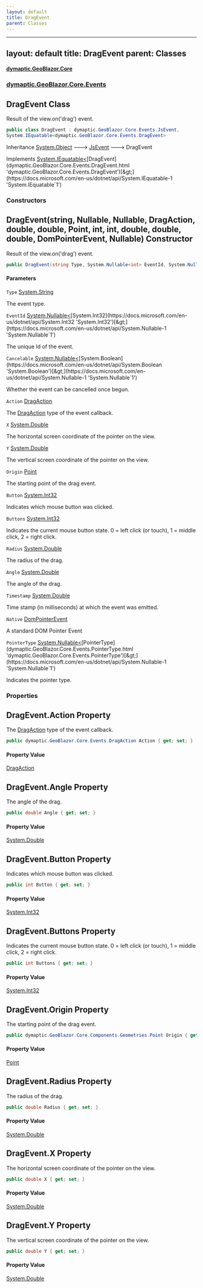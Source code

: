 ```yaml
---
layout: default
title: DragEvent
parent: Classes
---
```

---
layout: default
title: DragEvent
parent: Classes
---
#### [dymaptic.GeoBlazor.Core](index.html 'index')
### [dymaptic.GeoBlazor.Core.Events](index.html#dymaptic.GeoBlazor.Core.Events 'dymaptic.GeoBlazor.Core.Events')

## DragEvent Class

Result of the view.on('drag') event.

```csharp
public class DragEvent : dymaptic.GeoBlazor.Core.Events.JsEvent,
System.IEquatable<dymaptic.GeoBlazor.Core.Events.DragEvent>
```

Inheritance [System.Object](https://docs.microsoft.com/en-us/dotnet/api/System.Object 'System.Object') &#129106; [JsEvent](dymaptic.GeoBlazor.Core.Events.JsEvent.html 'dymaptic.GeoBlazor.Core.Events.JsEvent') &#129106; DragEvent

Implements [System.IEquatable&lt;](https://docs.microsoft.com/en-us/dotnet/api/System.IEquatable-1 'System.IEquatable`1')[DragEvent](dymaptic.GeoBlazor.Core.Events.DragEvent.html 'dymaptic.GeoBlazor.Core.Events.DragEvent')[&gt;](https://docs.microsoft.com/en-us/dotnet/api/System.IEquatable-1 'System.IEquatable`1')
### Constructors

<a name='dymaptic.GeoBlazor.Core.Events.DragEvent.DragEvent(string,System.Nullable_int_,System.Nullable_bool_,dymaptic.GeoBlazor.Core.Events.DragAction,double,double,dymaptic.GeoBlazor.Core.Components.Geometries.Point,int,int,double,double,double,dymaptic.GeoBlazor.Core.Events.DomPointerEvent,System.Nullable_dymaptic.GeoBlazor.Core.Events.PointerType_)'></a>

## DragEvent(string, Nullable<int>, Nullable<bool>, DragAction, double, double, Point, int, int, double, double, double, DomPointerEvent, Nullable<PointerType>) Constructor

Result of the view.on('drag') event.

```csharp
public DragEvent(string Type, System.Nullable<int> EventId, System.Nullable<bool> Cancelable, dymaptic.GeoBlazor.Core.Events.DragAction Action, double X, double Y, dymaptic.GeoBlazor.Core.Components.Geometries.Point Origin, int Button, int Buttons, double Radius, double Angle, double Timestamp, dymaptic.GeoBlazor.Core.Events.DomPointerEvent Native, System.Nullable<dymaptic.GeoBlazor.Core.Events.PointerType> PointerType);
```
#### Parameters

<a name='dymaptic.GeoBlazor.Core.Events.DragEvent.DragEvent(string,System.Nullable_int_,System.Nullable_bool_,dymaptic.GeoBlazor.Core.Events.DragAction,double,double,dymaptic.GeoBlazor.Core.Components.Geometries.Point,int,int,double,double,double,dymaptic.GeoBlazor.Core.Events.DomPointerEvent,System.Nullable_dymaptic.GeoBlazor.Core.Events.PointerType_).Type'></a>

`Type` [System.String](https://docs.microsoft.com/en-us/dotnet/api/System.String 'System.String')

The event type.

<a name='dymaptic.GeoBlazor.Core.Events.DragEvent.DragEvent(string,System.Nullable_int_,System.Nullable_bool_,dymaptic.GeoBlazor.Core.Events.DragAction,double,double,dymaptic.GeoBlazor.Core.Components.Geometries.Point,int,int,double,double,double,dymaptic.GeoBlazor.Core.Events.DomPointerEvent,System.Nullable_dymaptic.GeoBlazor.Core.Events.PointerType_).EventId'></a>

`EventId` [System.Nullable&lt;](https://docs.microsoft.com/en-us/dotnet/api/System.Nullable-1 'System.Nullable`1')[System.Int32](https://docs.microsoft.com/en-us/dotnet/api/System.Int32 'System.Int32')[&gt;](https://docs.microsoft.com/en-us/dotnet/api/System.Nullable-1 'System.Nullable`1')

The unique Id of the event.

<a name='dymaptic.GeoBlazor.Core.Events.DragEvent.DragEvent(string,System.Nullable_int_,System.Nullable_bool_,dymaptic.GeoBlazor.Core.Events.DragAction,double,double,dymaptic.GeoBlazor.Core.Components.Geometries.Point,int,int,double,double,double,dymaptic.GeoBlazor.Core.Events.DomPointerEvent,System.Nullable_dymaptic.GeoBlazor.Core.Events.PointerType_).Cancelable'></a>

`Cancelable` [System.Nullable&lt;](https://docs.microsoft.com/en-us/dotnet/api/System.Nullable-1 'System.Nullable`1')[System.Boolean](https://docs.microsoft.com/en-us/dotnet/api/System.Boolean 'System.Boolean')[&gt;](https://docs.microsoft.com/en-us/dotnet/api/System.Nullable-1 'System.Nullable`1')

Whether the event can be cancelled once begun.

<a name='dymaptic.GeoBlazor.Core.Events.DragEvent.DragEvent(string,System.Nullable_int_,System.Nullable_bool_,dymaptic.GeoBlazor.Core.Events.DragAction,double,double,dymaptic.GeoBlazor.Core.Components.Geometries.Point,int,int,double,double,double,dymaptic.GeoBlazor.Core.Events.DomPointerEvent,System.Nullable_dymaptic.GeoBlazor.Core.Events.PointerType_).Action'></a>

`Action` [DragAction](dymaptic.GeoBlazor.Core.Events.DragAction.html 'dymaptic.GeoBlazor.Core.Events.DragAction')

The [DragAction](dymaptic.GeoBlazor.Core.Events.DragAction.html 'dymaptic.GeoBlazor.Core.Events.DragAction') type of the event callback.

<a name='dymaptic.GeoBlazor.Core.Events.DragEvent.DragEvent(string,System.Nullable_int_,System.Nullable_bool_,dymaptic.GeoBlazor.Core.Events.DragAction,double,double,dymaptic.GeoBlazor.Core.Components.Geometries.Point,int,int,double,double,double,dymaptic.GeoBlazor.Core.Events.DomPointerEvent,System.Nullable_dymaptic.GeoBlazor.Core.Events.PointerType_).X'></a>

`X` [System.Double](https://docs.microsoft.com/en-us/dotnet/api/System.Double 'System.Double')

The horizontal screen coordinate of the pointer on the view.

<a name='dymaptic.GeoBlazor.Core.Events.DragEvent.DragEvent(string,System.Nullable_int_,System.Nullable_bool_,dymaptic.GeoBlazor.Core.Events.DragAction,double,double,dymaptic.GeoBlazor.Core.Components.Geometries.Point,int,int,double,double,double,dymaptic.GeoBlazor.Core.Events.DomPointerEvent,System.Nullable_dymaptic.GeoBlazor.Core.Events.PointerType_).Y'></a>

`Y` [System.Double](https://docs.microsoft.com/en-us/dotnet/api/System.Double 'System.Double')

The vertical screen coordinate of the pointer on the view.

<a name='dymaptic.GeoBlazor.Core.Events.DragEvent.DragEvent(string,System.Nullable_int_,System.Nullable_bool_,dymaptic.GeoBlazor.Core.Events.DragAction,double,double,dymaptic.GeoBlazor.Core.Components.Geometries.Point,int,int,double,double,double,dymaptic.GeoBlazor.Core.Events.DomPointerEvent,System.Nullable_dymaptic.GeoBlazor.Core.Events.PointerType_).Origin'></a>

`Origin` [Point](dymaptic.GeoBlazor.Core.Components.Geometries.Point.html 'dymaptic.GeoBlazor.Core.Components.Geometries.Point')

The starting point of the drag event.

<a name='dymaptic.GeoBlazor.Core.Events.DragEvent.DragEvent(string,System.Nullable_int_,System.Nullable_bool_,dymaptic.GeoBlazor.Core.Events.DragAction,double,double,dymaptic.GeoBlazor.Core.Components.Geometries.Point,int,int,double,double,double,dymaptic.GeoBlazor.Core.Events.DomPointerEvent,System.Nullable_dymaptic.GeoBlazor.Core.Events.PointerType_).Button'></a>

`Button` [System.Int32](https://docs.microsoft.com/en-us/dotnet/api/System.Int32 'System.Int32')

Indicates which mouse button was clicked.

<a name='dymaptic.GeoBlazor.Core.Events.DragEvent.DragEvent(string,System.Nullable_int_,System.Nullable_bool_,dymaptic.GeoBlazor.Core.Events.DragAction,double,double,dymaptic.GeoBlazor.Core.Components.Geometries.Point,int,int,double,double,double,dymaptic.GeoBlazor.Core.Events.DomPointerEvent,System.Nullable_dymaptic.GeoBlazor.Core.Events.PointerType_).Buttons'></a>

`Buttons` [System.Int32](https://docs.microsoft.com/en-us/dotnet/api/System.Int32 'System.Int32')

Indicates the current mouse button state. 0 = left click (or touch), 1 = middle click, 2 = right click.

<a name='dymaptic.GeoBlazor.Core.Events.DragEvent.DragEvent(string,System.Nullable_int_,System.Nullable_bool_,dymaptic.GeoBlazor.Core.Events.DragAction,double,double,dymaptic.GeoBlazor.Core.Components.Geometries.Point,int,int,double,double,double,dymaptic.GeoBlazor.Core.Events.DomPointerEvent,System.Nullable_dymaptic.GeoBlazor.Core.Events.PointerType_).Radius'></a>

`Radius` [System.Double](https://docs.microsoft.com/en-us/dotnet/api/System.Double 'System.Double')

The radius of the drag.

<a name='dymaptic.GeoBlazor.Core.Events.DragEvent.DragEvent(string,System.Nullable_int_,System.Nullable_bool_,dymaptic.GeoBlazor.Core.Events.DragAction,double,double,dymaptic.GeoBlazor.Core.Components.Geometries.Point,int,int,double,double,double,dymaptic.GeoBlazor.Core.Events.DomPointerEvent,System.Nullable_dymaptic.GeoBlazor.Core.Events.PointerType_).Angle'></a>

`Angle` [System.Double](https://docs.microsoft.com/en-us/dotnet/api/System.Double 'System.Double')

The angle of the drag.

<a name='dymaptic.GeoBlazor.Core.Events.DragEvent.DragEvent(string,System.Nullable_int_,System.Nullable_bool_,dymaptic.GeoBlazor.Core.Events.DragAction,double,double,dymaptic.GeoBlazor.Core.Components.Geometries.Point,int,int,double,double,double,dymaptic.GeoBlazor.Core.Events.DomPointerEvent,System.Nullable_dymaptic.GeoBlazor.Core.Events.PointerType_).Timestamp'></a>

`Timestamp` [System.Double](https://docs.microsoft.com/en-us/dotnet/api/System.Double 'System.Double')

Time stamp (in milliseconds) at which the event was emitted.

<a name='dymaptic.GeoBlazor.Core.Events.DragEvent.DragEvent(string,System.Nullable_int_,System.Nullable_bool_,dymaptic.GeoBlazor.Core.Events.DragAction,double,double,dymaptic.GeoBlazor.Core.Components.Geometries.Point,int,int,double,double,double,dymaptic.GeoBlazor.Core.Events.DomPointerEvent,System.Nullable_dymaptic.GeoBlazor.Core.Events.PointerType_).Native'></a>

`Native` [DomPointerEvent](dymaptic.GeoBlazor.Core.Events.DomPointerEvent.html 'dymaptic.GeoBlazor.Core.Events.DomPointerEvent')

A standard DOM Pointer Event

<a name='dymaptic.GeoBlazor.Core.Events.DragEvent.DragEvent(string,System.Nullable_int_,System.Nullable_bool_,dymaptic.GeoBlazor.Core.Events.DragAction,double,double,dymaptic.GeoBlazor.Core.Components.Geometries.Point,int,int,double,double,double,dymaptic.GeoBlazor.Core.Events.DomPointerEvent,System.Nullable_dymaptic.GeoBlazor.Core.Events.PointerType_).PointerType'></a>

`PointerType` [System.Nullable&lt;](https://docs.microsoft.com/en-us/dotnet/api/System.Nullable-1 'System.Nullable`1')[PointerType](dymaptic.GeoBlazor.Core.Events.PointerType.html 'dymaptic.GeoBlazor.Core.Events.PointerType')[&gt;](https://docs.microsoft.com/en-us/dotnet/api/System.Nullable-1 'System.Nullable`1')

Indicates the pointer type.
### Properties

<a name='dymaptic.GeoBlazor.Core.Events.DragEvent.Action'></a>

## DragEvent.Action Property

The [DragAction](dymaptic.GeoBlazor.Core.Events.DragAction.html 'dymaptic.GeoBlazor.Core.Events.DragAction') type of the event callback.

```csharp
public dymaptic.GeoBlazor.Core.Events.DragAction Action { get; set; }
```

#### Property Value
[DragAction](dymaptic.GeoBlazor.Core.Events.DragAction.html 'dymaptic.GeoBlazor.Core.Events.DragAction')

<a name='dymaptic.GeoBlazor.Core.Events.DragEvent.Angle'></a>

## DragEvent.Angle Property

The angle of the drag.

```csharp
public double Angle { get; set; }
```

#### Property Value
[System.Double](https://docs.microsoft.com/en-us/dotnet/api/System.Double 'System.Double')

<a name='dymaptic.GeoBlazor.Core.Events.DragEvent.Button'></a>

## DragEvent.Button Property

Indicates which mouse button was clicked.

```csharp
public int Button { get; set; }
```

#### Property Value
[System.Int32](https://docs.microsoft.com/en-us/dotnet/api/System.Int32 'System.Int32')

<a name='dymaptic.GeoBlazor.Core.Events.DragEvent.Buttons'></a>

## DragEvent.Buttons Property

Indicates the current mouse button state. 0 = left click (or touch), 1 = middle click, 2 = right click.

```csharp
public int Buttons { get; set; }
```

#### Property Value
[System.Int32](https://docs.microsoft.com/en-us/dotnet/api/System.Int32 'System.Int32')

<a name='dymaptic.GeoBlazor.Core.Events.DragEvent.Origin'></a>

## DragEvent.Origin Property

The starting point of the drag event.

```csharp
public dymaptic.GeoBlazor.Core.Components.Geometries.Point Origin { get; set; }
```

#### Property Value
[Point](dymaptic.GeoBlazor.Core.Components.Geometries.Point.html 'dymaptic.GeoBlazor.Core.Components.Geometries.Point')

<a name='dymaptic.GeoBlazor.Core.Events.DragEvent.Radius'></a>

## DragEvent.Radius Property

The radius of the drag.

```csharp
public double Radius { get; set; }
```

#### Property Value
[System.Double](https://docs.microsoft.com/en-us/dotnet/api/System.Double 'System.Double')

<a name='dymaptic.GeoBlazor.Core.Events.DragEvent.X'></a>

## DragEvent.X Property

The horizontal screen coordinate of the pointer on the view.

```csharp
public double X { get; set; }
```

#### Property Value
[System.Double](https://docs.microsoft.com/en-us/dotnet/api/System.Double 'System.Double')

<a name='dymaptic.GeoBlazor.Core.Events.DragEvent.Y'></a>

## DragEvent.Y Property

The vertical screen coordinate of the pointer on the view.

```csharp
public double Y { get; set; }
```

#### Property Value
[System.Double](https://docs.microsoft.com/en-us/dotnet/api/System.Double 'System.Double')


